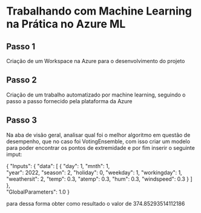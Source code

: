 # **Trabalhando com Machine Learning na Prática no Azure ML**

## Passo 1


Criação de um Workspace na Azure para o desenvolvimento do projeto


## Passo 2


Criação de um trabalho automatizado por machine learning, seguindo o passo a passo fornecido pela plataforma da Azure


## Passo 3


Na aba de visão geral, analisar qual foi o melhor algoritmo em questão de desempenho, que no caso foi VotingEnsemble, com isso criar um modelo para poder encontrar
os pontos de extremidade e por fim inserir o seguinte imput:


{
   "Inputs": { 
     "data": [
       {
         "day": 1,
         "mnth": 1,   
         "year": 2022,
         "season": 2,
         "holiday": 0,
         "weekday": 1,
         "workingday": 1,
         "weathersit": 2, 
         "temp": 0.3, 
         "atemp": 0.3,
         "hum": 0.3,
         "windspeed": 0.3 
       }
     ]    
   },   
   "GlobalParameters": 1.0
 }


 para dessa forma obter como resultado o valor de 374.85293514112186

 
   




